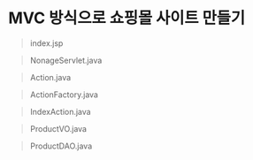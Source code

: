 MVC 방식으로 쇼핑몰 사이트 만들기
===

> index.jsp    

> NonageServlet.java

> Action.java

> ActionFactory.java

> IndexAction.java

> ProductVO.java

> ProductDAO.java

